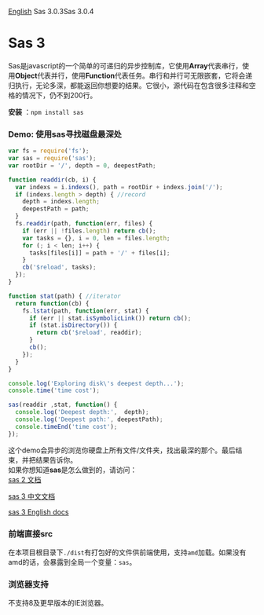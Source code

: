 [English](README-en.md)Sas 3.0.3Sas 3.0.4
# Sas 3
Sas是javascript的一个简单的可递归的异步控制库，它使用**Array**代表串行，使用**Object**代表并行，使用**Function**代表任务。串行和并行可无限嵌套，它将会递归执行，无论多深，都能返回你想要的结果。它很小，源代码在包含很多注释和空格的情况下，仍不到200行。

**安装** ：`npm install sas`<br>

### Demo: 使用sas寻找磁盘最深处
```js
var fs = require('fs');
var sas = require('sas');
var rootDir = '/', depth = 0, deepestPath;

function readdir(cb, i) {
  var indexs = i.indexs(), path = rootDir + indexs.join('/');
  if (indexs.length > depth) { //record
    depth = indexs.length;
    deepestPath = path;
  }
  fs.readdir(path, function(err, files) {
    if (err || !files.length) return cb();
    var tasks = {}, i = 0, len = files.length;
    for (; i < len; i++) {
      tasks[files[i]] = path + '/' + files[i];
    }
    cb('$reload', tasks);
  });
}

function stat(path) { //iterator
  return function(cb) {
    fs.lstat(path, function(err, stat) {
      if (err || stat.isSymbolicLink()) return cb();
      if (stat.isDirectory()) {
        return cb('$reload', readdir);
      }
      cb();
    });
  }
}

console.log('Exploring disk\'s deepest depth...');
console.time('time cost');

sas(readdir ,stat, function() {
  console.log('Deepest depth:',  depth);
  console.log('Deepest path:', deepestPath);
  console.timeEnd('time cost');
});
```
这个demo会异步的浏览你硬盘上所有文件/文件夹，找出最深的那个。最后结束，并把结果告诉你。<br>
如果你想知道**sas**是怎么做到的，请访问：<br>
[sas 2 文档](README-2.1.0.md)

[sas 3 中文文档](https://hezedu.github.io/sas/#/docs/sas/tasks)

[sas 3 English docs](https://hezedu.github.io/sas/en/#/docs/sas/tasks)

### 前端直接src
在本项目根目录下`./dist`有打包好的文件供前端使用，支持`amd`加载。如果没有amd的话，会暴露到全局一个变量：`sas`。

### 浏览器支持
不支持8及更早版本的IE浏览器。
